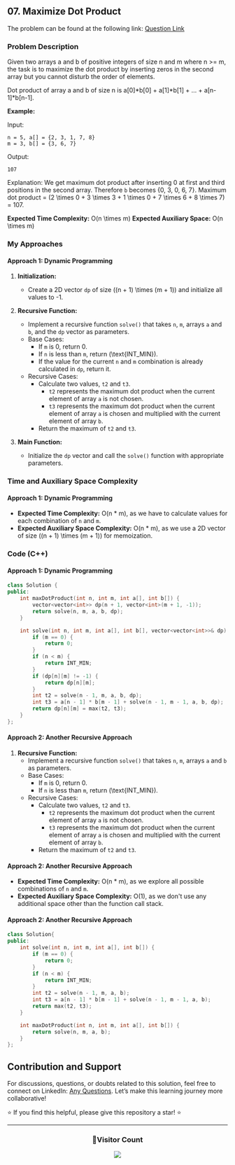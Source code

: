 ## 07. Maximize Dot Product

The problem can be found at the following link: [Question Link](https://www.geeksforgeeks.org/problems/maximize-dot-product2649/1)

### Problem Description
Given two arrays a and b of positive integers of size n and m where n >= m, the task is to maximize the dot product by inserting zeros in the second array but you cannot disturb the order of elements.

Dot product of array a and b of size n is a[0]*b[0] + a[1]*b[1] + ... + a[n-1]*b[n-1].

**Example:**

Input:
```
n = 5, a[] = {2, 3, 1, 7, 8} 
m = 3, b[] = {3, 6, 7}
```
Output:
```
107
```
Explanation: 
We get maximum dot product after inserting 0 at first and third positions in the second array.
Therefore `b` becomes {0, 3, 0, 6, 7}. 
Maximum dot product = \(2 \times 0 + 3 \times 3 + 1 \times 0 + 7 \times 6 + 8 \times 7\) = 107.

**Expected Time Complexity:** O(n \times m)
**Expected Auxiliary Space:** O(n \times m)


### My Approaches

#### Approach 1: Dynamic Programming

1. **Initialization:**
   - Create a 2D vector `dp` of size \((n + 1) \times (m + 1)\) and initialize all values to -1.
   
2. **Recursive Function:**
   - Implement a recursive function `solve()` that takes `n`, `m`, arrays `a` and `b`, and the `dp` vector as parameters.
   - Base Cases:
     - If `m` is 0, return 0.
     - If `n` is less than `m`, return \(\text{INT\_MIN}\).
     - If the value for the current `n` and `m` combination is already calculated in `dp`, return it.
   - Recursive Cases:
     - Calculate two values, `t2` and `t3`.
       - `t2` represents the maximum dot product when the current element of array `a` is not chosen.
       - `t3` represents the maximum dot product when the current element of array `a` is chosen and multiplied with the current element of array `b`.
     - Return the maximum of `t2` and `t3`.
   
3. **Main Function:**
   - Initialize the `dp` vector and call the `solve()` function with appropriate parameters.

### Time and Auxiliary Space Complexity

#### Approach 1: Dynamic Programming

- **Expected Time Complexity:** O(n * m), as we have to calculate values for each combination of `n` and `m`.
- **Expected Auxiliary Space Complexity:** O(n * m), as we use a 2D vector of size \((n + 1) \times (m + 1)\) for memoization.


### Code (C++)

#### Approach 1: Dynamic Programming

```cpp
class Solution {
public:
    int maxDotProduct(int n, int m, int a[], int b[]) { 
        vector<vector<int>> dp(n + 1, vector<int>(m + 1, -1));
        return solve(n, m, a, b, dp);
    }

    int solve(int n, int m, int a[], int b[], vector<vector<int>>& dp) {
        if (m == 0) {
            return 0;
        }
        if (n < m) {
            return INT_MIN;
        }
        if (dp[n][m] != -1) {
            return dp[n][m];
        }
        int t2 = solve(n - 1, m, a, b, dp);
        int t3 = a[n - 1] * b[m - 1] + solve(n - 1, m - 1, a, b, dp);
        return dp[n][m] = max(t2, t3);
    }
};
```

#### Approach 2: Another Recursive Approach

1. **Recursive Function:**
   - Implement a recursive function `solve()` that takes `n`, `m`, arrays `a` and `b` as parameters.
   - Base Cases:
     - If `m` is 0, return 0.
     - If `n` is less than `m`, return \(\text{INT\_MIN}\).
   - Recursive Cases:
     - Calculate two values, `t2` and `t3`.
       - `t2` represents the maximum dot product when the current element of array `a` is not chosen.
       - `t3` represents the maximum dot product when the current element of array `a` is chosen and multiplied with the current element of array `b`.
     - Return the maximum of `t2` and `t3`.

#### Approach 2: Another Recursive Approach

- **Expected Time Complexity:** O(n * m), as we explore all possible combinations of `n` and `m`.
- **Expected Auxiliary Space Complexity:** O(1), as we don't use any additional space other than the function call stack.

#### Approach 2: Another Recursive Approach

```cpp
class Solution{
public:
    int solve(int n, int m, int a[], int b[]) {
        if (m == 0) {
            return 0;
        }
        if (n < m) {
            return INT_MIN;
        }
        int t2 = solve(n - 1, m, a, b);
        int t3 = a[n - 1] * b[m - 1] + solve(n - 1, m - 1, a, b);
        return max(t2, t3);
    }

    int maxDotProduct(int n, int m, int a[], int b[]) { 
        return solve(n, m, a, b);
    }
};
```

## Contribution and Support

For discussions, questions, or doubts related to this solution, feel free to connect on LinkedIn: [Any Questions](https://www.linkedin.com/in/het-patel-8b110525a/). Let’s make this learning journey more collaborative!

⭐ If you find this helpful, please give this repository a star! ⭐

---

<div align="center">
  <h3><b>📍Visitor Count</b></h3>
</div>

<p align="center">
  <img src="https://profile-counter.glitch.me/Hunterdii/count.svg" />
</p>

